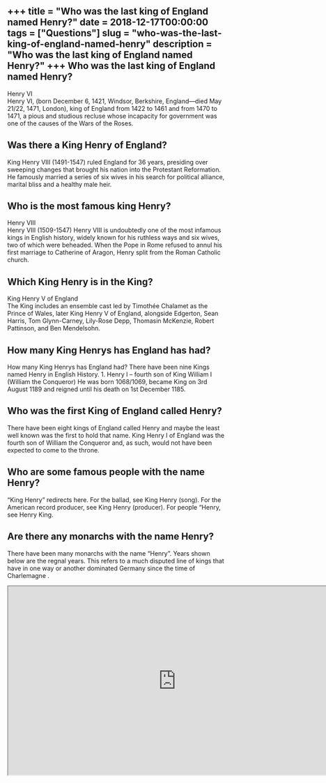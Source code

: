 +++
title = "Who was the last king of England named Henry?"
date = 2018-12-17T00:00:00
tags = ["Questions"]
slug = "who-was-the-last-king-of-england-named-henry"
description = "Who was the last king of England named Henry?"
+++
Who was the last king of England named Henry?
---------------------------------------------

Henry VI  
Henry VI, (born December 6, 1421, Windsor, Berkshire, England—died May 21/22, 1471, London), king of England from 1422 to 1461 and from 1470 to 1471, a pious and studious recluse whose incapacity for government was one of the causes of the Wars of the Roses.

Was there a King Henry of England?
----------------------------------

King Henry VIII (1491-1547) ruled England for 36 years, presiding over sweeping changes that brought his nation into the Protestant Reformation. He famously married a series of six wives in his search for political alliance, marital bliss and a healthy male heir.

Who is the most famous king Henry?
----------------------------------

Henry VIII  
Henry VIII (1509-1547) Henry VIII is undoubtedly one of the most infamous kings in English history, widely known for his ruthless ways and six wives, two of which were beheaded. When the Pope in Rome refused to annul his first marriage to Catherine of Aragon, Henry split from the Roman Catholic church.

Which King Henry is in the King?
--------------------------------

King Henry V of England  
The King includes an ensemble cast led by Timothée Chalamet as the Prince of Wales, later King Henry V of England, alongside Edgerton, Sean Harris, Tom Glynn-Carney, Lily-Rose Depp, Thomasin McKenzie, Robert Pattinson, and Ben Mendelsohn.

How many King Henrys has England has had?
-----------------------------------------

How many King Henrys has England had? There have been nine Kings named Henry in English History. 1. Henry I – fourth son of King William I (William the Conqueror) He was born 1068/1069, became King on 3rd August 1189 and reigned until his death on 1st December 1185.

Who was the first King of England called Henry?
-----------------------------------------------

There have been eight kings of England called Henry and maybe the least well known was the first to hold that name. King Henry I of England was the fourth son of William the Conqueror and, as such, would not have been expected to come to the throne.

Who are some famous people with the name Henry?
-----------------------------------------------

“King Henry” redirects here. For the ballad, see King Henry (song). For the American record producer, see King Henry (producer). For people “Henry, see Henry King.

Are there any monarchs with the name Henry?
-------------------------------------------

There have been many monarchs with the name “Henry”. Years shown below are the regnal years. This refers to a much disputed line of kings that have in one way or another dominated Germany since the time of Charlemagne .

<iframe allow="accelerometer; autoplay; clipboard-write; encrypted-media; gyroscope; picture-in-picture" allowfullscreen="" class="__youtube_prefs__  epyt-is-override  no-lazyload" data-no-lazy="1" data-origheight="433" data-origwidth="770" data-skipgform_ajax_framebjll="" height="433" id="_ytid_44495" loading="lazy" src="https://www.youtube.com/embed/412rjcZ44Rk?enablejsapi=1&autoplay=0&cc_load_policy=0&cc_lang_pref=&iv_load_policy=1&loop=0&modestbranding=0&rel=1&fs=1&playsinline=0&autohide=2&theme=dark&color=red&controls=1&" title="YouTube player" width="770"></iframe>